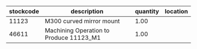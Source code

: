 |stockcode|description|quantity|location|
|---------|-----------|--------|--------|
|11123|M300 curved mirror mount|1.00||
|46611|Machining Operation to Produce 11123_M1|1.00||
